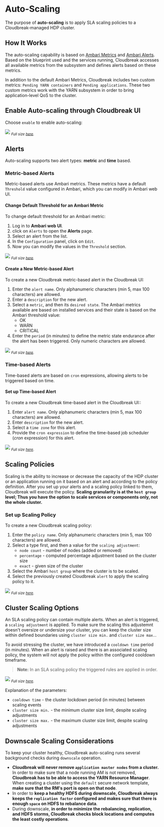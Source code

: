 # Auto-Scaling

The purpose of **auto-scaling** is to apply SLA scaling policies to a Cloudbreak-managed HDP cluster.

## How It Works

The auto-scaling capability is based on [Ambari Metrics](https://cwiki.apache.org/confluence/display/AMBARI/Metrics) and [Ambari Alerts](https://cwiki.apache.org/confluence/display/AMBARI/Alerts). Based on the blueprint
used and the services running, Cloudbreak accesses all available metrics from the subsystem and defines alerts based on these metrics.

In addition to the default Ambari Metrics, Cloudbreak includes two custom metrics: `Pending YARN containers` and `Pending applications`. These two custom metrics work with the YARN subsystem in order to bring application-level QoS to the cluster.

## Enable Auto-scaling through Cloudbreak UI 

Choose `enable` to enable auto-scaling:

![](/images/enable_periscope_v2.png)
<sub>*Full size [here](/images/enable_periscope_v2.png).*</sub>

## Alerts

Auto-scaling supports two alert types: **metric** and **time** based.

### Metric-based Alerts

Metric-based alerts use Ambari metrics. These metrics have a default `Threshold` value configured in Ambari, which you can modify in Ambari web UI.

#### Change Default Threshold for an Ambari Metric

To change default threshold for an Ambari metric:

1. Log in to **Ambari web UI**. 
2. click on `Alerts` to open the **Alerts** page. 
3. Select an alert from the list. 
4. In the `Configuration` panel, click on `Edit`. 
5. Now you can modify the values in the `Threshold` section. 

![](/images/ambari_threshold_v2.png)
<sub>*Full size [here](/images/ambari_threshold_v2.png).*</sub>

#### Create a New Metric-based Alert

To create a new Cloudbreak metric-based alert in the Cloudbreak UI:

1. Enter the `alert name`. Only alphanumeric characters (min 5, max 100 characters) are allowed.
2. Enter a `description` for the new alert.
3. Select a `metric`, and then its `desired state`. The Ambari metrics available are based on installed services and their state is based on the Ambari threshold value:
    * OK
    * WARN 
    * CRITICAL 
4. Enter the `period` (in minutes) to define the metric state endurance after the alert has been triggered. Only numeric characters are allowed.

![](/images/metric_alert_v2.png)
<sub>*Full size [here](/images/metric_alert_v2.png).*</sub>

### Time-based Alerts

Time-based alerts are based on `cron` expressions, allowing alerts to be triggered based on time.

#### Set up Time-based Alert

To create a new Cloudbreak time-based alert in the Cloudbreak UI::

1. Enter `alert name`. Only alphanumeric characters (min 5, max 100 characters) are allowed.
2. Enter `description` for the new alert.
3. Select a `time zone` for this alert.
4. Provide the `cron expression` to define the time-based job scheduler (*cron* expression) for this alert.

![](/images/time_alert_v2.png)
<sub>*Full size [here](/images/time_alert_v2.png).*</sub>

## Scaling Policies

Scaling is the ability to increase or decrease the capacity of the HDP cluster or an application running on it based on an alert and according to the policy definition. After you set up your alerts and a scaling policy linked to them, Cloudbreak will execute the policy. **Scaling granularity is at the `host group` level; Thus you have the option to scale services or components only, not the whole cluster.**

### Set up Scaling Policy

To create a new Cloudbreak scaling policy:

1. Enter the `policy name`. Only alphanumeric characters (min 5, max 100 characters) are allowed.
2. Select a type first, and then a value for the `scaling adjustment`:
    * `node count` - number of nodes (added or removed)
    * `percentage` - computed percentage adjustment based on the cluster size
    * `exact` - given size of the cluster
3. Select the Ambari `host group` where the cluster is to be scaled.
4. Select the previously created Cloudbreak `alert` to apply the scaling policy to it.

![](/images/policy_v2.png)
<sub>*Full size [here](/images/policy_v2.png).*</sub>

## Cluster Scaling Options

An SLA scaling policy can contain multiple alerts. When an alert is triggered, a `scaling adjustment` is applied. To make sure the scaling this adjustemnt doesn't oversize or undersize your cluster, you can keep the cluster size within defined boundaries using `cluster size min.` and `cluster size max.`.

To avoid stressing the cluster, we have introduced a `cooldown time` period (in minutes). When an alert is raised and there is an associated scaling policy, the system will not apply the policy within the configured cooldown timeframe.

> **Note:** In an SLA scaling policy the triggered rules are applied in order.

![](/images/scaling_config_v2.png)
<sub>*Full size [here](/images/scaling_config_v2.png).*</sub>

Explanation of the parameters:

* `cooldown time` - the cluster lockdown period (in minutes) between scaling events
* `cluster size min.` - the minimum cluster size limit, despite scaling adjustments
* `cluster size max.` - the maximum cluster size limit, despite scaling adjustments


## Downscale Scaling Considerations

To keep your cluster healthy, Cloudbreak auto-scaling runs several background checks during `downscale` operation.

* **Cloudbreak will never remove `application master nodes` from a cluster.** In order to make sure that a node running AM is not 
removed, **Cloudbreak has to be able to access the YARN Resource Manager**. When creating a cluster using the 
`default` secure network template, **make sure that the RM's port is open on that node**.
* In order to **keep a healthy HDFS during downscale, Cloudbreak always keeps the `replication factor` configured and makes sure that there is enough `space` on HDFS to rebalance data**.
* During downscale, **in order to minimize the rebalancing, replication, and HDFS storms, Cloudbreak checks block locations 
and computes the least costly operations**.
